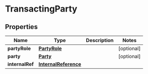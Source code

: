# TransactingParty

## Properties
Name | Type | Description | Notes
------------ | ------------- | ------------- | -------------
**partyRole** | [**PartyRole**](PartyRole.md) |  |  [optional]
**party** | [**Party**](Party.md) |  |  [optional]
**internalRef** | [**InternalReference**](InternalReference.md) |  | 
